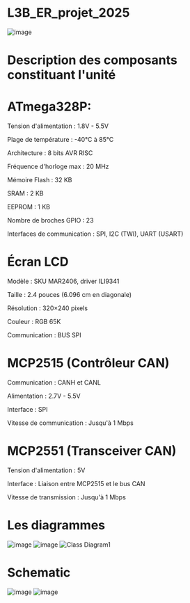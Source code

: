 # L3B_ER_projet_2025
![image](https://github.com/user-attachments/assets/13c84b5e-b1d9-4fab-b718-9bd79b4ce456)

 
# Description des composants constituant l'unité

# ATmega328P:

Tension d'alimentation : 1.8V - 5.5V

Plage de température : -40°C à 85°C

Architecture : 8 bits AVR RISC

Fréquence d'horloge max : 20 MHz

Mémoire Flash : 32 KB

SRAM : 2 KB

EEPROM : 1 KB

Nombre de broches GPIO : 23

Interfaces de communication : SPI, I2C (TWI), UART (USART)


# Écran LCD

Modèle : SKU MAR2406, driver ILI9341

Taille : 2.4 pouces (6.096 cm en diagonale)

Résolution : 320×240 pixels

Couleur : RGB 65K

Communication : BUS SPI


# MCP2515 (Contrôleur CAN)

Communication : CANH et CANL

Alimentation : 2.7V - 5.5V

Interface : SPI

Vitesse de communication : Jusqu'à 1 Mbps

# MCP2551 (Transceiver CAN)

Tension d'alimentation : 5V

Interface : Liaison entre MCP2515 et le bus CAN

Vitesse de transmission : Jusqu'à 1 Mbps








# Les diagrammes 
  ![image](https://github.com/user-attachments/assets/ccf99c77-78eb-4262-b89c-7dc7e1bb975c)
  ![image](https://github.com/user-attachments/assets/4c25735c-1e3d-4d70-bf3e-1b5b36aa7f72)
  ![Class Diagram1](https://github.com/user-attachments/assets/027f66d7-ede4-4811-8e71-95f93a67daf1)


# Schematic
![image](https://github.com/user-attachments/assets/c9e8300d-0b75-48c5-b027-505eddb6204e)
![image](https://github.com/user-attachments/assets/f754ef17-7da8-49f2-bd0d-0afe1dfeb3f5)
